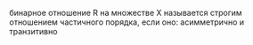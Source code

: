 бинарное отношение R на множестве X называется строгим отношением частичного порядка, если оно: асимметрично и транзитивно
